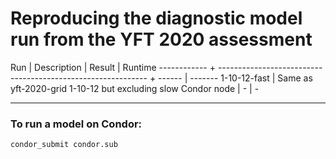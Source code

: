 # Reproducing the diagnostic model run from the YFT 2020 assessment

Run          | Description                                                  | Result | Runtime
------------ + ------------------------------------------------------------ + ------ | -------
1-10-12-fast | Same as yft-2020-grid 1-10-12 but excluding slow Condor node | -      | -

---

### To run a model on Condor:

```
condor_submit condor.sub
```
